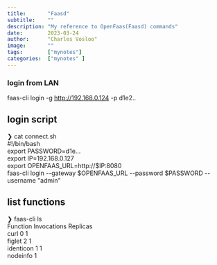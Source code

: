 ```yaml
---
title:       "Faasd"
subtitle:    ""
description: "My reference to OpenFaas(Faasd) commands"
date:        2023-03-24
author:      "Charles Vosloo"
image:       ""
tags:        ["mynotes"]
categories:  ["mynotes" ]
---
```



### login from LAN
faas-cli login -g http://192.168.0.124 -p d1e2..

## login script 
❯ cat connect.sh  
#!/bin/bash  
export PASSWORD=d1e...  
export IP=192.168.0.127  
export OPENFAAS_URL=http://$IP:8080  
faas-cli login --gateway $OPENFAAS_URL --password $PASSWORD --username "admin"  

## list functions
❯ faas-cli ls  
Function                        Invocations     Replicas  
curl                            0               1  
figlet                          2               1  
identicon                       1               1  
nodeinfo                        1  



